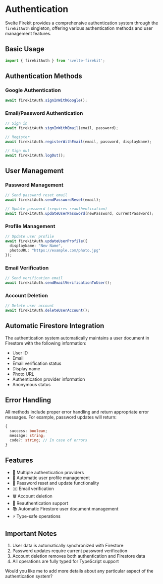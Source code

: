 # Authentication

Svelte Firekit provides a comprehensive authentication system through the `firekitAuth` singleton, offering various authentication methods and user management features.

## Basic Usage

```typescript
import { firekitAuth } from 'svelte-firekit';
```

## Authentication Methods

### Google Authentication

```typescript
await firekitAuth.signInWithGoogle();
```

### Email/Password Authentication

```typescript
// Sign in
await firekitAuth.signInWithEmail(email, password);

// Register
await firekitAuth.registerWithEmail(email, password, displayName);

// Sign out
await firekitAuth.logOut();
```

## User Management

### Password Management

```typescript
// Send password reset email
await firekitAuth.sendPasswordReset(email);

// Update password (requires reauthentication)
await firekitAuth.updateUserPassword(newPassword, currentPassword);
```

### Profile Management

```typescript
// Update user profile
await firekitAuth.updateUserProfile({
  displayName: "New Name",
  photoURL: "https://example.com/photo.jpg"
});
```

### Email Verification

```typescript
// Send verification email
await firekitAuth.sendEmailVerificationToUser();
```

### Account Deletion

```typescript
// Delete user account
await firekitAuth.deleteUserAccount();
```

## Automatic Firestore Integration

The authentication system automatically maintains a user document in Firestore with the following information:
- User ID
- Email
- Email verification status
- Display name
- Photo URL
- Authentication provider information
- Anonymous status

## Error Handling

All methods include proper error handling and return appropriate error messages. For example, password updates will return:

```typescript
{
  success: boolean;
  message: string;
  code?: string; // In case of errors
}
```

## Features

- 🔐 Multiple authentication providers
- 📝 Automatic user profile management
- 🔄 Password reset and update functionality
- ✉️ Email verification
- 🗑️ Account deletion
- 🔄 Reauthentication support
- 📚 Automatic Firestore user document management
- ⚡ Type-safe operations

## Important Notes

1. User data is automatically synchronized with Firestore
2. Password updates require current password verification
3. Account deletion removes both authentication and Firestore data
4. All operations are fully typed for TypeScript support

Would you like me to add more details about any particular aspect of the authentication system?